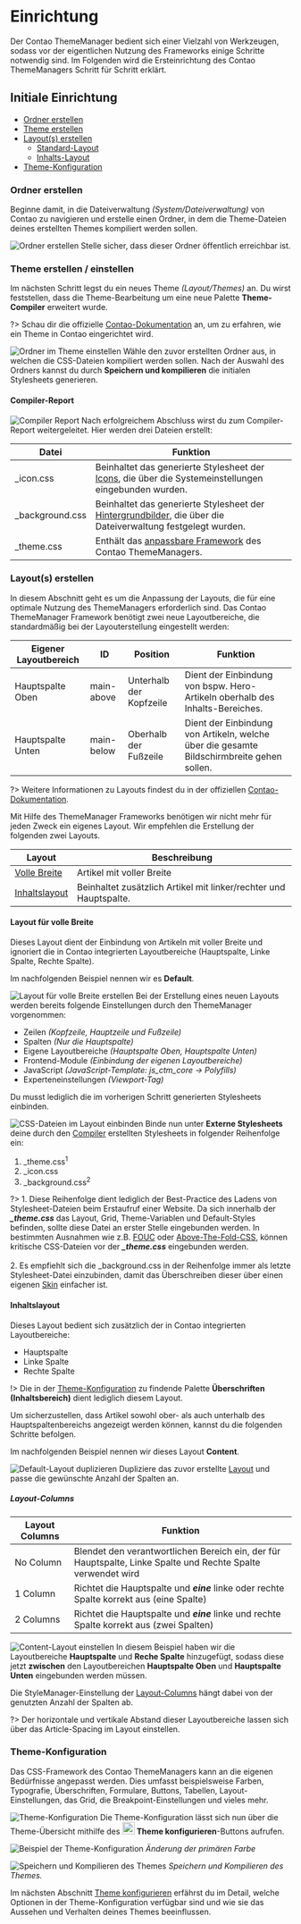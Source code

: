 # Einrichtung
Der Contao ThemeManager bedient sich einer Vielzahl von Werkzeugen, sodass vor der eigentlichen Nutzung des Frameworks 
einige Schritte notwendig sind. Im Folgenden wird die Ersteinrichtung des Contao ThemeManagers Schritt für Schritt 
erklärt.

## Initiale Einrichtung
- [Ordner erstellen](#ordner-erstellen)
- [Theme erstellen](#theme-erstellen--einstellen)
- [Layout(s) erstellen](#layouts-erstellen)
  - [Standard-Layout](#layout-für-volle-breite)
  - [Inhalts-Layout](#inhaltslayout)
- [Theme-Konfiguration](#theme-konfiguration)

### Ordner erstellen
Beginne damit, in die Dateiverwaltung *(System/Dateiverwaltung)* von Contao zu navigieren und erstelle einen Ordner, in 
dem die Theme-Dateien deines erstellten Themes kompiliert werden sollen.

![Ordner erstellen](../_images/setup/2_folder_2.png)
Stelle sicher, dass dieser Ordner öffentlich erreichbar ist.

### Theme erstellen / einstellen
Im nächsten Schritt legst du ein neues Theme *(Layout/Themes)* an. Du wirst feststellen, dass die Theme-Bearbeitung um 
eine neue Palette **Theme-Compiler** erweitert wurde.

?> Schau dir die offizielle [Contao-Dokumentation](https://docs.contao.org/manual/de/layout/theme-manager/themes-verwalten/) an, um zu erfahren, wie ein Theme in Contao eingerichtet wird.

![Ordner im Theme einstellen](../_images/setup/3_theme_3.png)
Wähle den zuvor erstellten Ordner aus, in welchen die CSS-Dateien kompiliert werden sollen. Nach der Auswahl des 
Ordners kannst du durch <span class="btn-preview">**Speichern und kompilieren**</span> die initialen Stylesheets
generieren.

#### Compiler-Report
![Compiler Report](../_images/setup/3_theme_6.png)
Nach erfolgreichem Abschluss wirst du zum Compiler-Report weitergeleitet. Hier werden drei Dateien erstellt:

| Datei           | Funktion                                                                                                                                 |
|-----------------|------------------------------------------------------------------------------------------------------------------------------------------|
| _icon.css       | Beinhaltet das generierte Stylesheet der [Icons](configuration/icon-set), die über die Systemeinstellungen eingebunden wurden.           |
| _background.css | Beinhaltet das generierte Stylesheet der [Hintergrundbilder](configuration/backgrounds), die über die Dateiverwaltung festgelegt wurden. |
| _theme.css      | Enthält das [anpassbare Framework](configuration/theme) des Contao ThemeManagers.                                                        |

### Layout(s) erstellen
In diesem Abschnitt geht es um die Anpassung der Layouts, die für eine optimale Nutzung des ThemeManagers erforderlich 
sind. Das Contao ThemeManager Framework benötigt zwei neue Layoutbereiche, die standardmäßig bei der Layouterstellung 
eingestellt werden:

| Eigener Layoutbereich | ID          | Position                | Funktion                                                                                  |
|-----------------------|-------------|-------------------------|-------------------------------------------------------------------------------------------|
| Hauptspalte Oben      | main-above  | Unterhalb der Kopfzeile | Dient der Einbindung von bspw. Hero-Artikeln oberhalb des Inhalts-Bereiches.              |
| Hauptspalte Unten     | main-below  | Oberhalb der Fußzeile   | Dient der Einbindung von Artikeln, welche über die gesamte Bildschirmbreite gehen sollen. |                                               

?> Weitere Informationen zu Layouts findest du in der offiziellen 
[Contao-Dokumentation](https://docs.contao.org/manual/de/layout/theme-manager/seitenlayouts-verwalten/).

Mit Hilfe des ThemeManager Frameworks benötigen wir nicht mehr für jeden Zweck ein eigenes Layout. 
Wir empfehlen die Erstellung der folgenden zwei Layouts.

| Layout                                   | Beschreibung                                                      |
|------------------------------------------|-------------------------------------------------------------------|
| [Volle Breite](#layout-für-volle-breite) | Artikel mit voller Breite                                         |
| [Inhaltslayout](#inhaltslayout)          | Beinhaltet zusätzlich Artikel mit linker/rechter und Hauptspalte. |

#### Layout für volle Breite
Dieses Layout dient der Einbindung von Artikeln mit voller Breite und ignoriert die in Contao integrierten 
Layoutbereiche (Hauptspalte, Linke Spalte, Rechte Spalte). 

Im nachfolgenden Beispiel nennen wir es **Default**.

![Layout für volle Breite erstellen](../_images/setup/4_layout_3.png)
Bei der Erstellung eines neuen Layouts werden bereits folgende Einstellungen durch den ThemeManager vorgenommen:
- Zeilen *(Kopfzeile, Hauptzeile und Fußzeile)*
- Spalten *(Nur die Hauptspalte)*
- Eigene Layoutbereiche *(Hauptspalte Oben, Hauptspalte Unten)*
- Frontend-Module *(Einbindung der eigenen Layoutbereiche)*
- JavaScript *(JavaScript-Template: js_ctm_core -> Polyfills)*
- Experteneinstellungen *(Viewport-Tag)*

Du musst lediglich die im vorherigen Schritt generierten Stylesheets einbinden.

![CSS-Dateien im Layout einbinden](../_images/setup/4_layout_5.png)
Binde nun unter **Externe Stylesheets** deine durch den [Compiler](#compiler-report) erstellten Stylesheets in folgender 
Reihenfolge ein:
1. _theme.css<sup>1</sup>
2. _icon.css
3. _background.css<sup>2</sup>

?> 1. Diese Reihenfolge dient lediglich der Best-Practice des Ladens von Stylesheet-Dateien beim Erstaufruf einer 
Website. Da sich innerhalb der ***_theme.css*** das Layout, Grid, Theme-Variablen und Default-Styles befinden, sollte 
diese Datei an erster Stelle eingebunden werden. In bestimmten Ausnahmen wie z.B. 
[FOUC](https://de.wikipedia.org/wiki/Flash_of_Unstyled_Content) oder 
[Above-The-Fold-CSS](https://web.dev/articles/extract-critical-css?hl=de), können kritische CSS-Dateien vor der 
***_theme.css*** eingebunden werden.<br><br>2. Es empfiehlt sich die _background.css in der Reihenfolge immer als 
letzte Stylesheet-Datei einzubinden, damit das Überschreiben dieser über einen eigenen [Skin](configuration/skin) 
einfacher ist.

#### Inhaltslayout
Dieses Layout bedient sich zusätzlich der in Contao integrierten Layoutbereiche: 
- Hauptspalte
- Linke Spalte
- Rechte Spalte

!> Die in der [Theme-Konfiguration](configuration/theme) zu findende Palette **Überschriften (Inhaltsbereich)** dient lediglich diesem Layout.

Um sicherzustellen, dass Artikel sowohl ober- als auch unterhalb des Hauptspaltenbereichs angezeigt werden können,
kannst du die folgenden Schritte befolgen.

Im nachfolgenden Beispiel nennen wir dieses Layout **Content**.

![Default-Layout duplizieren](../_images/setup/4_layout_7.png)
Dupliziere das zuvor erstellte [Layout](#layout-für-volle-breite) und passe die gewünschte Anzahl der Spalten an.

##### Layout-Columns
| Layout Columns | Funktion                                                                                                     |
|----------------|--------------------------------------------------------------------------------------------------------------|
| No Column      | Blendet den verantwortlichen Bereich ein, der für Hauptspalte, Linke Spalte und Rechte Spalte verwendet wird |
| 1 Column       | Richtet die Hauptspalte und ***eine*** linke oder rechte Spalte korrekt aus (eine Spalte)                    |
| 2 Columns      | Richtet die Hauptspalte und ***eine*** linke und rechte Spalte korrekt aus (zwei Spalten)                    |

![Content-Layout einstellen](../_images/setup/4_layout_8.png)
In diesem Beispiel haben wir die Layoutbereiche **Hauptspalte** und **Reche Spalte** hinzugefügt, sodass diese jetzt 
**zwischen** den Layoutbereichen **Hauptspalte Oben** und **Hauptspalte Unten** eingebunden werden müssen.

Die StyleManager-Einstellung der [Layout-Columns](#layout-columns) hängt dabei von der genutzten Anzahl der Spalten ab.

?> Der horizontale und vertikale Abstand dieser Layoutbereiche lassen sich über das Article-Spacing im Layout einstellen.

### Theme-Konfiguration
Das CSS-Framework des Contao ThemeManagers kann an die eigenen Bedürfnisse angepasst werden.
Dies umfasst beispielsweise Farben, Typografie, Überschriften, Formulare, Buttons, Tabellen, Layout-Einstellungen, das 
Grid, die Breakpoint-Einstellungen und vieles mehr.

![Theme-Konfiguration](../_images/setup/3_theme_4.png)
Die Theme-Konfiguration lässt sich nun über die Theme-Übersicht mithilfe des 
<img width="22" src="https://contao-thememanager.github.io/core/config.svg" data-no-zoom> **Theme konfigurieren**-Buttons aufrufen.

![Beispiel der Theme-Konfiguration](../_images/setup/5_config_1.png)
*Änderung der primären Farbe*

![Speichern und Kompilieren des Themes](../_images/setup/3_theme_5.png)
*Speichern und Kompilieren des Themes.*

Im nächsten Abschnitt [Theme konfigurieren](configuration/theme) erfährst du im Detail, welche Optionen in der 
Theme-Konfiguration verfügbar sind und wie sie das Aussehen und Verhalten deines Themes beeinflussen.
